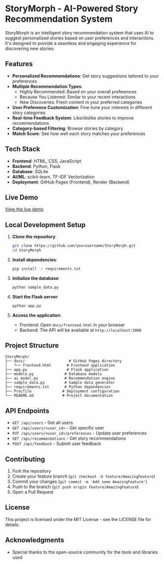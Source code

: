 # StoryMorph - AI-Powered Story Recommendation System

StoryMorph is an intelligent story recommendation system that uses AI to suggest personalized stories based on user preferences and interactions. It's designed to provide a seamless and engaging experience for discovering new stories.

## Features

- **Personalized Recommendations**: Get story suggestions tailored to your preferences
- **Multiple Recommendation Types**:
  - Highly Recommended: Based on your overall preferences
  - Because You Listened: Similar to your recent interactions
  - New Discoveries: Fresh content in your preferred categories
- **User Preference Customization**: Fine-tune your interests in different story categories
- **Real-time Feedback System**: Like/dislike stories to improve recommendations
- **Category-based Filtering**: Browse stories by category
- **Match Score**: See how well each story matches your preferences

## Tech Stack

- **Frontend**: HTML, CSS, JavaScript
- **Backend**: Python, Flask
- **Database**: SQLite
- **AI/ML**: scikit-learn, TF-IDF Vectorization
- **Deployment**: GitHub Pages (Frontend), Render (Backend)

## Live Demo

[View the live demo](https://yourusername.github.io/StoryMorph/)

## Local Development Setup

1. **Clone the repository**:

   ```bash
   git clone https://github.com/yourusername/StoryMorph.git
   cd StoryMorph
   ```

2. **Install dependencies**:

   ```bash
   pip install -r requirements.txt
   ```

3. **Initialize the database**:

   ```bash
   python sample_data.py
   ```

4. **Start the Flask server**:

   ```bash
   python app.py
   ```

5. **Access the application**:
   - Frontend: Open `docs/frontend.html` in your browser
   - Backend: The API will be available at `http://localhost:5000`

## Project Structure

```
StoryMorph/
├── docs/                    # GitHub Pages directory
│   └── frontend.html       # Frontend application
├── app.py                  # Flask application
├── models.py              # Database models
├── ai_model.py            # Recommendation engine
├── sample_data.py         # Sample data generator
├── requirements.txt       # Python dependencies
├── Procfile              # Deployment configuration
└── README.md             # Project documentation
```

## API Endpoints

- `GET /api/users` - Get all users
- `GET /api/users/<user_id>` - Get specific user
- `PUT /api/users/<user_id>/preferences` - Update user preferences
- `GET /api/recommendations` - Get story recommendations
- `POST /api/feedback` - Submit user feedback

## Contributing

1. Fork the repository
2. Create your feature branch (`git checkout -b feature/AmazingFeature`)
3. Commit your changes (`git commit -m 'Add some AmazingFeature'`)
4. Push to the branch (`git push origin feature/AmazingFeature`)
5. Open a Pull Request

## License

This project is licensed under the MIT License - see the LICENSE file for details.

## Acknowledgments

- Special thanks to the open-source community for the tools and libraries used
